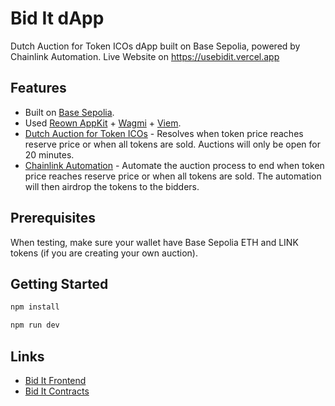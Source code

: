# Bid It dApp

Dutch Auction for Token ICOs dApp built on Base Sepolia, powered by Chainlink Automation. Live Website on https://usebidit.vercel.app

## Features

- Built on [Base Sepolia](https://www.base.org/).
- Used [Reown AppKit](https://reown.com/) + [Wagmi](https://wagmi.sh/) + [Viem](https://viem.sh/).
- [Dutch Auction for Token ICOs](https://github.com/dannweeeee/bid-it-contracts) - Resolves when token price reaches reserve price or when all tokens are sold. Auctions will only be open for 20 minutes.
- [Chainlink Automation](https://chain.link/) - Automate the auction process to end when token price reaches reserve price or when all tokens are sold. The automation will then airdrop the tokens to the bidders.

## Prerequisites

When testing, make sure your wallet have Base Sepolia ETH and LINK tokens (if you are creating your own auction).

## Getting Started

```bash
npm install
```

```bash
npm run dev
```

## Links

- [Bid It Frontend](https://github.com/dannweeeee/bid-it-dapp)
- [Bid It Contracts](https://github.com/dannweeeee/bid-it-contracts)
